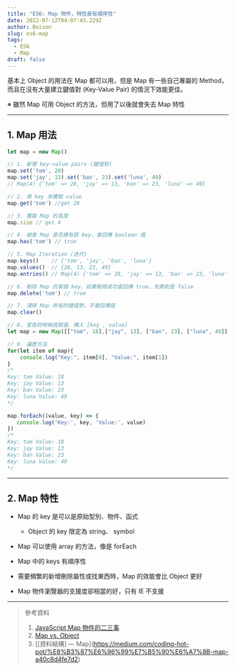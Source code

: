 ```yaml
---
title: "ES6: Map 物件，特性是有順序性"
date: 2022-07-12T04:07:43.229Z
author: Boison
slug: es6-map
tags:
  - ES6
  - Map
draft: false
---
```

基本上 Object 的用法在 Map 都可以用，但是 Map 有一些自己專屬的 Method，而且在沒有大量建立鍵值對 (Key-Value Pair) 的情況下效能更佳。

※ 雖然 Map 可用 Object 的方法，但用了以後就會失去 Map 特性

- - -

## 1. Map 用法

```javascript
let map = new Map()

// 1. 新增 key-value pairs (鍵值對)
map.set('tom', 28)
map.set('jay', 13).set('ban', 23).set('luna', 49) 
// Map(4) {'tom' => 28, 'jay' => 13, 'ban' => 23, 'luna' => 49}

// 2. 用 key 來獲取 value
map.get('tom') //get 28

// 3. 獲取 Map 的長度
map.size // get 4

// 4. 檢查 Map 是否擁有該 key，會回傳 boolean 值
map.has('tom') // true

// 5. Map Iteration (迭代)
map.keys()    // {'tom', 'jay', 'ban', 'luna'}
map.values()  // {28, 13, 23, 49}
map.entries() // Map(4) {'tom' => 28, 'jay' => 13, 'ban' => 23, 'luna' => 49}

// 6. 刪除 Map 的某個 key，如果刪除成功會回傳 true，失敗則是 false
map.delete('tom') // true

// 7. 清除 Map 所有的鍵值對，不會回傳值
map.clear() 

// 8. 宣告的時候就賦值，傳入 [key , value]
let map = new Map([["tom", 18],["jay", 13], ["ban", 23], ["luna", 49]])

// 9. 遍歷方法
for(let item of map){
    console.log("Key:", item[0], "Value:", item[1])
}
/*
Key: tom Value: 18
Key: jay Value: 13
Key: ban Value: 23
Key: luna Value: 49
*/

map.forEach((value, key) => {
   console.log('Key:', key, 'Value:', value)
})
/*
Key: tom Value: 18
Key: jay Value: 13
Key: ban Value: 23
Key: luna Value: 49
*/
```

- - -

## 2. Map 特性

* Map 的 key 是可以是原始型別、物件、函式

  * Object 的 key 限定為 string、 symbol
* Map 可以使用 array 的方法，像是 forEach 
* Map 中的 keys 有順序性
* 需要頻繁的新增刪除屬性或找東西時，Map 的效能會比 Object 更好
* Map 物件瀏覽器的支援度卻相當的好，只有 IE 不支援

- - -

> 參考資料
>
> 1. [JavaScript Map 物件的二三事](https://medium.com/appworks-school/javascript-map-%E7%89%A9%E4%BB%B6%E7%9A%84%E4%BA%8C%E4%B8%89%E4%BA%8B-2e5511b7a580)
> 2. [Map vs. Object](https://ithelp.ithome.com.tw/articles/10214880)
> 3. [\[資料結構] — Map](https://medium.com/coding-hot-pot/%E8%B3%87%E6%96%99%E7%B5%90%E6%A7%8B-map-a40c8d4fe7d2)